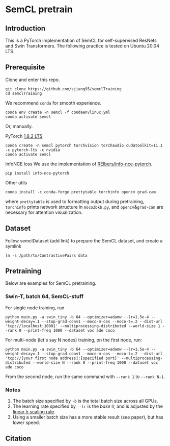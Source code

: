 # SemCL pretrain

## Introduction

This is a PyTorch implementation of SemCL for self-supervised ResNets and Swin Transformers. The following practice is tested on Ubuntu 20.04 LTS.

## Prerequisite

Clone and enter this repo.

```shell
git clone https://github.com/sjiang95/semclTraining
cd semclTraining
```

We recommend `conda` for smooth experience.

```shell
conda env create -n semcl -f condaenvlinux.yml
conda activate semcl
```

Or, manually.

PyTorch [1.8.2 LTS](https://pytorch.org/get-started/previous-versions/#v182-with-lts-support)

```shell
conda create -n semcl pytorch torchvision torchaudio cudatoolkit=11.1 -c pytorch-lts -c nvidia
conda activate semcl
```

InfoNCE loss
We use the implementation of [RElbers/info-nce-pytorch](https://github.com/RElbers/info-nce-pytorch).

```shell
pip install info-nce-pytorch
```

Other utils

```shell
conda install -c conda-forge prettytable torchinfo opencv grad-cam
```

where `prettytable` is used to formatting output during pretraining, `torchinfo` prints network structure in `moco2bkb.py`, and `opencv`&`grad-cam` are necessary for attention visualization.

## Dataset

Follow semclDataset (add link) to prepare the SemCL dataset, and create a symlink

```shell
ln -s /path/to/ContrastivePairs data
```

## Pretraining

Below are examples for SemCL pretraining.

### Swin-T, batch 64, SemCL-stuff

For single node training, run

```shell
python main.py -a swin_tiny -b 64 --optimizer=adamw --lr=1.5e-4 --weight-decay=.1 --stop-grad-conv1 --moco-m-cos --moco-t=.2 --dist-url 'tcp://localhost:10001' --multiprocessing-distributed --world-size 1 --rank 0 --print-freq 1000 --dataset voc ade coco
```

For multi-node (let's say N nodes) training, on the first node, run:

```shell
python main.py -a swin_tiny -b 64 --optimizer=adamw --lr=1.5e-4 --weight-decay=.1 --stop-grad-conv1 --moco-m-cos --moco-t=.2 --dist-url 'tcp://[your first node address]:[specified port]' --multiprocessing-distributed --world-size N --rank 0 --print-freq 1000 --dataset voc ade coco
```

From the second node, run the same command with `--rank 1` to `--rank N-1`.

### Notes

1. The batch size specified by `-b` is the total batch size across all GPUs.
2. The learning rate specified by `--lr` is the *base* lr, and is adjusted by the [linear lr scaling rule](https://arxiv.org/abs/1706.02677).
3. Using a smaller batch size has a more stable result (see paper), but has lower speed.

## Citation
